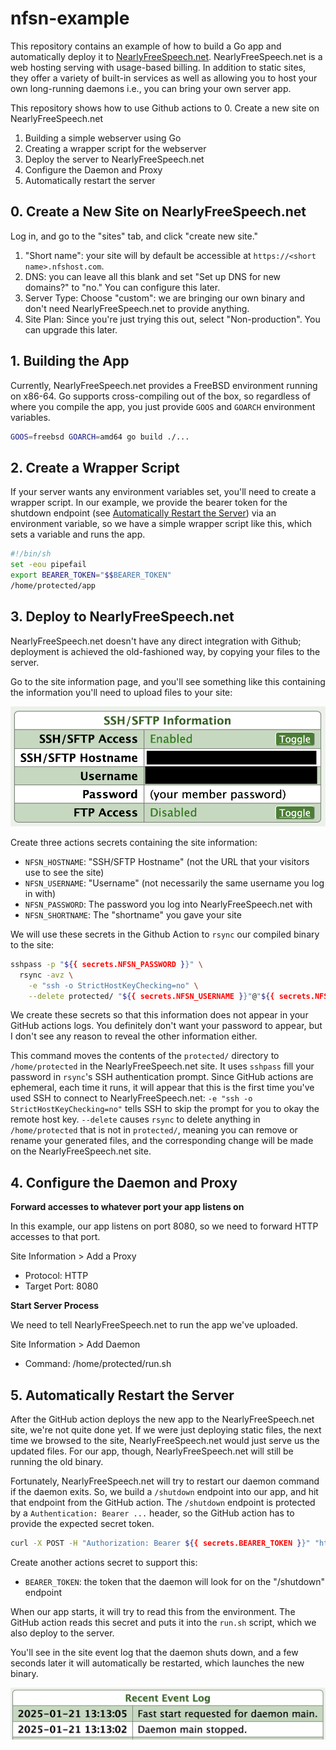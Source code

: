 # nfsn-example

This repository contains an example of how to build a Go app and automatically deploy it to [NearlyFreeSpeech.net](https://www.nearlyfreespeech.net/).
NearlyFreeSpeech.net is a web hosting serving with usage-based billing.
In addition to static sites, they offer a variety of built-in services as well as allowing you to host your own long-running daemons i.e., you can bring your own server app.

This repository shows how to use Github actions to
0. Create a new site on NearlyFreeSpeech.net
1. Building a simple webserver using Go
2. Creating a wrapper script for the webserver
3. Deploy the server to NearlyFreeSpeech.net
4. Configure the Daemon and Proxy
5. Automatically restart the server

## 0. Create a New Site on NearlyFreeSpeech.net

Log in, and go to the "sites" tab, and click "create new site."

1. "Short name": your site will by default be accessible at `https://<short name>.nfshost.com`.
2. DNS: you can leave all this blank and set "Set up DNS for new domains?" to "no." You can configure this later.
3. Server Type: Choose "custom": we are bringing our own binary and don't need NearlyFreeSpeech.net to provide anything.
4. Site Plan: Since you're just trying this out, select "Non-production". You can upgrade this later.

## 1. Building the App

Currently, NearlyFreeSpeech.net provides a FreeBSD environment running on x86-64.
Go supports cross-compiling out of the box, so regardless of where you compile the app, you just provide `GOOS` and `GOARCH` environment variables.

```bash
GOOS=freebsd GOARCH=amd64 go build ./...
```

## 2. Create a Wrapper Script

If your server wants any environment variables set, you'll need to create a wrapper script.
In our example, we provide the bearer token for the shutdown endpoint (see [Automatically Restart the Server](#5-automatically-restart-the-server)) via an environment variable, so we have a simple wrapper script like this, which sets a variable and runs the app.

```bash
#!/bin/sh
set -eou pipefail
export BEARER_TOKEN="$$BEARER_TOKEN"
/home/protected/app
```

## 3. Deploy to NearlyFreeSpeech.net

NearlyFreeSpeech.net doesn't have any direct integration with Github; deployment is achieved the old-fashioned way, by copying your files to the server.

Go to the site information page, and you'll see something like this containing the information you'll need to upload files to your site:

![](docs/01_site-information.png)

Create three actions secrets containing the site information:

* `NFSN_HOSTNAME`: "SSH/SFTP Hostname" (not the URL that your visitors use to see the site)
* `NFSN_USERNAME`: "Username" (not necessarily the same username you log in with)
* `NFSN_PASSWORD`: The password you log into NearlyFreeSpeech.net with
* `NFSN_SHORTNAME`: The "shortname" you gave your site

We will use these secrets in the Github Action to `rsync` our compiled binary to the site:

```bash
sshpass -p "${{ secrets.NFSN_PASSWORD }}" \
  rsync -avz \
    -e "ssh -o StrictHostKeyChecking=no" \
    --delete protected/ "${{ secrets.NFSN_USERNAME }}"@"${{ secrets.NFSN_HOSTNAME }}":/home/protected/
```

We create these secrets so that this information does not appear in your GitHub actions logs.
You definitely don't want your password to appear, but I don't see any reason to reveal the other information either.

This command moves the contents of the `protected/` directory to `/home/protected` in the NearlyFreeSpeech.net site.
It uses `sshpass` fill your password in `rsync`'s SSH authentication prompt.
Since GitHub actions are ephemeral, each time it runs, it will appear that this is the first time you've used SSH to connect to NearlyFreeSpeech.net: `-e "ssh -o StrictHostKeyChecking=no"` tells SSH to skip the prompt for you to okay the remote host key.
`--delete` causes `rsync` to delete anything in `/home/protected` that is not in `protected/`, meaning you can remove or rename your generated files, and the corresponding change will be made on the NearlyFreeSpeech.net site.

## 4. Configure the Daemon and Proxy

**Forward accesses to whatever port your app listens on**

In this example, our app listens on port 8080, so we need to forward HTTP accesses to that port.

Site Information > Add a Proxy

* Protocol: HTTP
* Target Port: 8080

**Start Server Process**

We need to tell NearlyFreeSpeech.net to run the app we've uploaded.

Site Information > Add Daemon

* Command: /home/protected/run.sh

## 5. Automatically Restart the Server

After the GitHub action deploys the new app to the NearlyFreeSpeech.net site, we're not quite done yet.
If we were just deploying static files, the next time we browsed to the site, NearlyFreeSpeech.net would just serve us the updated files.
For our app, though, NearlyFreeSpeech.net will still be running the old binary.

Fortunately, NearlyFreeSpeech.net will try to restart our daemon command if the daemon exits.
So, we build a `/shutdown` endpoint into our app, and hit that endpoint from the GitHub action.
The `/shutdown` endpoint is protected by a `Authentication: Bearer ...` header, so the GitHub action has to provide the expected secret token.

```bash
curl -X POST -H "Authorization: Bearer ${{ secrets.BEARER_TOKEN }}" "https://${{ secrets.NFSN_SHORTNAME }}.nfshost.com/shutdown"
```

Create another actions secret to support this:

* `BEARER_TOKEN`: the token that the daemon will look for on the "/shutdown" endpoint

When our app starts, it will try to read this from the environment.
The GitHub action reads this secret and puts it into the `run.sh` script, which we also deploy to the server.

You'll see in the site event log that the daemon shuts down, and a few seconds later it will automatically be restarted, which launches the new binary.

![](docs/02_event-log.png)
